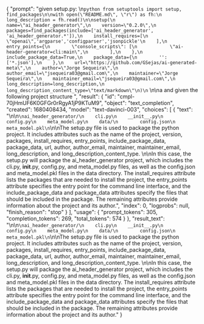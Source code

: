 {
  "prompt": "given  setup.py: \n```python from setuptools import setup, find_packages\n\nwith open(\"README.md\", \"r\") as fh:\n    long_description = fh.read()\n\nsetup(\n    name=\"ai_header_generator\",\n    version=\"0.2.0\",\n    packages=find_packages(include=['ai_header_generator', 'ai_header_generator.*']),\n    install_requires=[\n        \"openai\",'argparse','configparser','jsonpickle'\n    ],\n    entry_points={\n        \"console_scripts\": [\n            \"ai-header-generator=cli:main\",\n        ],\n    },\n    include_package_data=True,\n    package_data={\n        '': ['*.json'],\n    },\n    url=\"https://github.com/GSejas/ai-generated-meta\",\n    author=\"Jorge Sequeira\",\n    author_email=\"jsequeira03@gmail.com\",\n    maintainer=\"Jorge Sequeira\",\n    maintainer_email=\"jsequeira03@gmail.com\",\n    long_description=long_description,\n    long_description_content_type=\"text/markdown\"\n)\n``` \n\na and given the following project structure ",
  "result": {
    "id": "cmpl-70jHmUF6K0GFGr0rRgyA1jP9KTuM9",
    "object": "text_completion",
    "created": 1680408434,
    "model": "text-davinci-003",
    "choices": [
      {
        "text": "\n\n```\nai_header_generator/\n    cli.py\n    __init__.py\n    config.py\n    meta_model.py\n    data/\n        config.json\n        meta_model.pkl\n```\n\nThe setup.py file is used to package the python project. It includes attributes such as the name of the project, version, packages, install_requires, entry_points, include_package_data, package_data, url, author, author_email, maintainer, maintainer_email, long_description, and long_description_content_type. \n\nIn this case, the setup.py will package the ai_header_generator project, which includes the cli.py, __init__.py, config.py, and meta_model.py files, as well as the config.json and meta_model.pkl files in the data directory. The install_requires attribute lists the packages that are needed to install the project, the entry_points attribute specifies the entry point for the command line interface, and the include_package_data and package_data attributes specify the files that should be included in the package. The remaining attributes provide information about the project and its author.",
        "index": 0,
        "logprobs": null,
        "finish_reason": "stop"
      }
    ],
    "usage": {
      "prompt_tokens": 305,
      "completion_tokens": 269,
      "total_tokens": 574
    }
  },
  "result_text": "\n\n```\nai_header_generator/\n    cli.py\n    __init__.py\n    config.py\n    meta_model.py\n    data/\n        config.json\n        meta_model.pkl\n```\n\nThe setup.py file is used to package the python project. It includes attributes such as the name of the project, version, packages, install_requires, entry_points, include_package_data, package_data, url, author, author_email, maintainer, maintainer_email, long_description, and long_description_content_type. \n\nIn this case, the setup.py will package the ai_header_generator project, which includes the cli.py, __init__.py, config.py, and meta_model.py files, as well as the config.json and meta_model.pkl files in the data directory. The install_requires attribute lists the packages that are needed to install the project, the entry_points attribute specifies the entry point for the command line interface, and the include_package_data and package_data attributes specify the files that should be included in the package. The remaining attributes provide information about the project and its author."
}